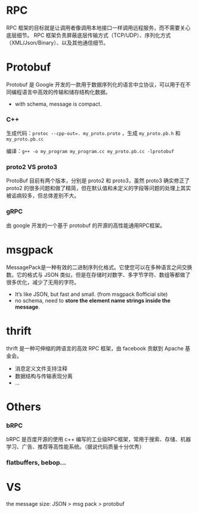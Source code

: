 # RPC

RPC 框架的目标就是让调用者像调用本地接口一样调用远程服务，而不需要关心底层细节。 RPC 框架负责屏蔽底层传输方式（TCP/UDP）、序列化方式（XML/Json/Binary）、以及其他通信细节。



# Protobuf

Protobuf 是 Google 开发的一款用于数据序列化的语言中立协议，可以用于在不同编程语言中高效的传输和储存结构化数据。

- with schema, message is compact.

### C++

生成代码：`protoc --cpp-out=. my_proto.proto` ，生成 `my_proto.pb.h` 和 `my_proto.pb.cc` 

编译：`g++ -o my_program my_program.cc my_proto.pb.cc -lprotobuf`

### proto2 VS proto3

ProtoBuf 目前有两个版本，分别是 proto2 和 proto3，虽然 proto3 确实修正了 proto2 的很多问题和做了精简，但在默认值和未定义的字段等问题的处理上其实被诟病较多，但总体差别不大。

### gRPC

由 google 开发的一个基于 protobuf 的开源的高性能通用RPC框架。



# msgpack


MessagePack是一种有效的二进制序列化格式。它使您可以在多种语言之间交换数。它的格式与 JSON 类似，但是在存储时对数字、多字节字符、数组等都做了很多优化，减少了无用的字符。

- It’s like JSON, but fast and small. (from msgpack ßofficial site)
- no schema, need to **store the element name strings inside the message**. 



# thrift

thrift 是一种可伸缩的跨语言的高效 RPC 框架，由 facebook 贡献到 Apache 基金会。

- 消息定义文件支持注释
- 数据结构与传输表现分离
- ...



# Others

### bRPC

bRPC 是百度开源的使用 c++ 编写的工业级RPC框架，常用于搜索、存储、机器学习、广告、推荐等高性能系统。（据说代码质量十分优秀）

### flatbuffers, bebop...



# VS

the message size: JSON > msg pack > protobuf 

